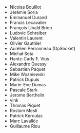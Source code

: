* Nicolas Bouillot
* Jérémie Soria
* Emmanuel Durand
* Francis Lecavalier
* François Ubald Brien
* Ludovic Schreiber
* Valentin Laurent
* Olivier Gauthier
* Aurélien Perronneau (OpSocket)
* Michał Seta
* Hantz-Carly F. Vius
* Alexandre Quessy
* Sebastien Paquet
* Mike Wozniewski
* Patrick Dupuis
* Marie-Eve Dumas
* Pascale Stark
* Jerome Berthelin
* vlnk
* Thomas Piquet
* Rostom Mesli
* Patrick Keroulas
* Marc Lavallée
* Guillaume Riou
